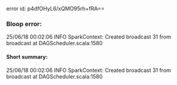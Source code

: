 error id: p4dfOHyL6/xQMO95rh+fRA==
### Bloop error:

25/06/18 00:02:06 INFO SparkContext: Created broadcast 31 from broadcast at DAGScheduler.scala:1580
#### Short summary: 

25/06/18 00:02:06 INFO SparkContext: Created broadcast 31 from broadcast at DAGScheduler.scala:1580